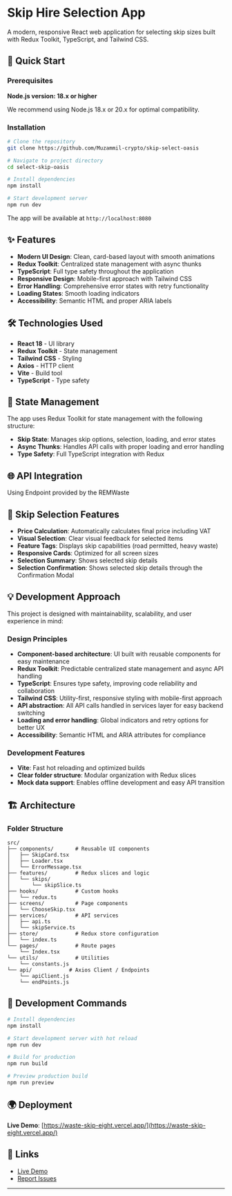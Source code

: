 # Skip Hire Selection App

A modern, responsive React web application for selecting skip sizes built with Redux Toolkit, TypeScript, and Tailwind CSS.

## 🚀 Quick Start

### Prerequisites

**Node.js version: 18.x or higher**

We recommend using Node.js 18.x or 20.x for optimal compatibility.

### Installation

```bash
# Clone the repository
git clone https://github.com/Muzammil-crypto/skip-select-oasis

# Navigate to project directory  
cd select-skip-oasis

# Install dependencies
npm install

# Start development server
npm run dev
```

The app will be available at `http://localhost:8080`

## ✨ Features

- **Modern UI Design**: Clean, card-based layout with smooth animations
- **Redux Toolkit**: Centralized state management with async thunks
- **TypeScript**: Full type safety throughout the application
- **Responsive Design**: Mobile-first approach with Tailwind CSS
- **Error Handling**: Comprehensive error states with retry functionality
- **Loading States**: Smooth loading indicators
- **Accessibility**: Semantic HTML and proper ARIA labels

## 🛠️ Technologies Used

- **React 18** - UI library
- **Redux Toolkit** - State management
- **Tailwind CSS** - Styling
- **Axios** - HTTP client
- **Vite** - Build tool
- **TypeScript** - Type safety

## 🔄 State Management

The app uses Redux Toolkit for state management with the following structure:

- **Skip State**: Manages skip options, selection, loading, and error states
- **Async Thunks**: Handles API calls with proper loading and error handling
- **Type Safety**: Full TypeScript integration with Redux

## 🌐 API Integration

Using Endpoint provided by the REMWaste

## 🎯 Skip Selection Features

- **Price Calculation**: Automatically calculates final price including VAT
- **Visual Selection**: Clear visual feedback for selected items
- **Feature Tags**: Displays skip capabilities (road permitted, heavy waste)
- **Responsive Cards**: Optimized for all screen sizes
- **Selection Summary**: Shows selected skip details
- **Selection Confirmation**: Shows selected skip details through the Confirmation Modal

## 💡 Development Approach

This project is designed with maintainability, scalability, and user experience in mind:


### Design Principles

- **Component-based architecture**: UI built with reusable components for easy maintenance
- **Redux Toolkit**: Predictable centralized state management and async API handling
- **TypeScript**: Ensures type safety, improving code reliability and collaboration
- **Tailwind CSS**: Utility-first, responsive styling with mobile-first approach
- **API abstraction**: All API calls handled in services layer for easy backend switching
- **Loading and error handling**: Global indicators and retry options for better UX
- **Accessibility**: Semantic HTML and ARIA attributes for compliance

### Development Features

- **Vite**: Fast hot reloading and optimized builds
- **Clear folder structure**: Modular organization with Redux slices
- **Mock data support**: Enables offline development and easy API transition


## 🏗️ Architecture

### Folder Structure

```
src/
├── components/       # Reusable UI components
│   ├── SkipCard.tsx
│   ├── Loader.tsx
│   └── ErrorMessage.tsx
├── features/         # Redux slices and logic
│   └── skips/
│       └── skipSlice.ts
├── hooks/            # Custom hooks
│   └── redux.ts
├── screens/          # Page components
│   └── ChooseSkip.tsx
├── services/         # API services
│   ├── api.ts
│   └── skipService.ts
├── store/            # Redux store configuration
│   └── index.ts
└── pages/            # Route pages
    └── Index.tsx
└── utils/            # Utilities
    └── constants.js
└── api/            # Axios Client / Endpoints
    └── apiClient.js
    └── endPoints.js
```

## 🚀 Development Commands

```bash
# Install dependencies
npm install

# Start development server with hot reload
npm run dev

# Build for production
npm run build

# Preview production build
npm run preview
```

## 🌍 Deployment

**Live Demo**: [https://waste-skip-eight.vercel.app/](https://waste-skip-eight.vercel.app/)

## 🔗 Links

- [Live Demo](https://waste-skip-eight.vercel.app/)
- [Report Issues](https://github.com/Muzammil-crypto/skip-select-oasis/issues)

---
